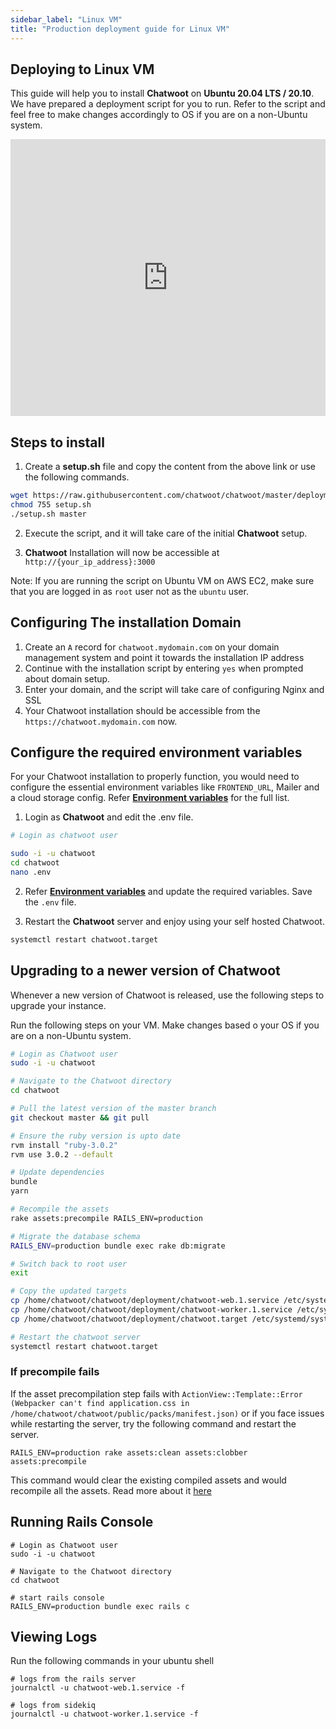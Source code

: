 ```yaml
---
sidebar_label: "Linux VM"
title: "Production deployment guide for Linux VM"
---
```


## Deploying to Linux VM

This guide will help you to install **Chatwoot** on **Ubuntu 20.04 LTS / 20.10**. We have prepared a deployment script for you to run. Refer to the script and feel free to make changes accordingly to OS if you are on a non-Ubuntu system.

<iframe frameborder="0" scrolling="no" marginheight="0" marginwidth="0"width="100%" height="443" type="text/html" src="https://www.youtube.com/embed/srolHJskK5Q?autoplay=0&fs=0&iv_load_policy=3&showinfo=1&rel=0&cc_load_policy=0&start=0&end=0&origin=https://youtubeembedcode.com"></iframe>


## Steps to install

1. Create a **setup.sh** file and copy the content from the above link or use the following commands.

```bash
wget https://raw.githubusercontent.com/chatwoot/chatwoot/master/deployment/setup_20.04.sh -O setup.sh
chmod 755 setup.sh
./setup.sh master
```

2. Execute the script, and it will take care of the initial **Chatwoot** setup.

3. **Chatwoot** Installation will now be accessible at `http://{your_ip_address}:3000`

Note: If you are running the script on Ubuntu VM on AWS EC2, make sure that you are logged in as `root` user not as the `ubuntu` user.

## Configuring The installation Domain

1. Create an `A` record for `chatwoot.mydomain.com` on your domain management system and point it towards the installation IP address
2. Continue with the installation script by entering `yes` when prompted about domain setup.
4. Enter your domain, and the script will take care of configuring Nginx and SSL
4. Your Chatwoot installation should be accessible from the `https://chatwoot.mydomain.com` now.

## Configure the required environment variables

For your Chatwoot installation to properly function, you would need to configure the essential environment variables like `FRONTEND_URL`, Mailer and a cloud storage config. Refer **[Environment variables](/docs/self-hosted/configuration/environment-variables)** for the full list.

1. Login as **Chatwoot** and edit the .env file.

```bash
# Login as chatwoot user

sudo -i -u chatwoot
cd chatwoot
nano .env
```

2. Refer **[Environment variables](/docs/self-hosted/configuration/environment-variables)** and update the required variables. Save the `.env` file.

3. Restart the **Chatwoot** server and enjoy using your self hosted Chatwoot.

```bash
systemctl restart chatwoot.target
```

## Upgrading to a newer version of Chatwoot

Whenever a new version of Chatwoot is released, use the following steps to upgrade your instance.

Run the following steps on your VM. Make changes based o your OS if you are on a non-Ubuntu system.

```bash
# Login as Chatwoot user
sudo -i -u chatwoot

# Navigate to the Chatwoot directory
cd chatwoot

# Pull the latest version of the master branch
git checkout master && git pull

# Ensure the ruby version is upto date
rvm install "ruby-3.0.2"
rvm use 3.0.2 --default

# Update dependencies
bundle
yarn

# Recompile the assets
rake assets:precompile RAILS_ENV=production

# Migrate the database schema
RAILS_ENV=production bundle exec rake db:migrate

# Switch back to root user
exit

# Copy the updated targets
cp /home/chatwoot/chatwoot/deployment/chatwoot-web.1.service /etc/systemd/system/chatwoot-web.1.service
cp /home/chatwoot/chatwoot/deployment/chatwoot-worker.1.service /etc/systemd/system/chatwoot-worker.1.service
cp /home/chatwoot/chatwoot/deployment/chatwoot.target /etc/systemd/system/chatwoot.target

# Restart the chatwoot server
systemctl restart chatwoot.target
```

### If precompile fails

If the asset precompilation step fails with `ActionView::Template::Error (Webpacker can't find application.css in /home/chatwoot/chatwoot/public/packs/manifest.json)` or if you face issues while restarting the server, try the following command and restart the server.

```
RAILS_ENV=production rake assets:clean assets:clobber assets:precompile
```

This command would clear the existing compiled assets and would recompile all the assets. Read more about it [here](https://edgeguides.rubyonrails.org/command_line.html#bin-rails-assets)

## Running Rails Console

```
# Login as Chatwoot user
sudo -i -u chatwoot

# Navigate to the Chatwoot directory
cd chatwoot

# start rails console
RAILS_ENV=production bundle exec rails c
```

## Viewing Logs

Run the following commands in your ubuntu shell

```
# logs from the rails server
journalctl -u chatwoot-web.1.service -f

# logs from sidekiq
journalctl -u chatwoot-worker.1.service -f

```

